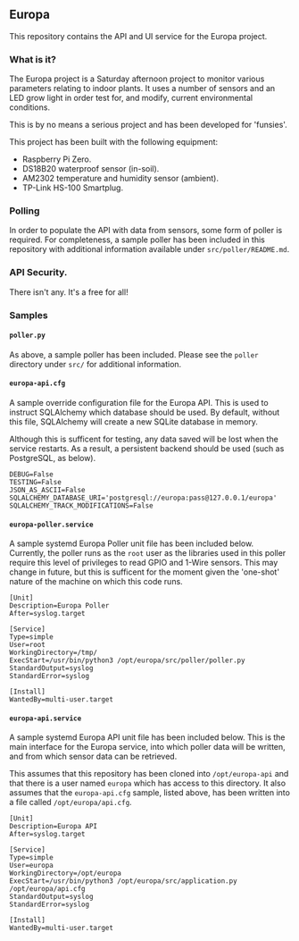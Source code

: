 ## Europa

This repository contains the API and UI service for the Europa project.

### What is it?

The Europa project is a Saturday afternoon project to monitor various parameters
relating to indoor plants. It uses a number of sensors and an LED grow light
in order test for, and modify, current environmental conditions.

This is by no means a serious project and has been developed for 'funsies'.

This project has been built with the following equipment:

  * Raspberry Pi Zero.
  * DS18B20 waterproof sensor (in-soil).
  * AM2302 temperature and humidity sensor (ambient).
  * TP-Link HS-100 Smartplug.

### Polling

In order to populate the API with data from sensors, some form of poller is
required. For completeness, a sample poller has been included in this repository
with additional information available under `src/poller/README.md`.

### API Security.

There isn't any. It's a free for all!

### Samples

#### `poller.py`

As above, a sample poller has been included. Please see the `poller` directory
under `src/` for additional information.

#### `europa-api.cfg`

A sample override configuration file for the Europa API. This is used to
instruct SQLAlchemy which database should be used. By default, without this
file, SQLAlchemy will create a new SQLite database in memory.

Although this is sufficent for testing, any data saved will be lost when the
service restarts. As a result, a persistent backend should be used (such as
PostgreSQL, as below).

```
DEBUG=False
TESTING=False
JSON_AS_ASCII=False
SQLALCHEMY_DATABASE_URI='postgresql://europa:pass@127.0.0.1/europa'
SQLALCHEMY_TRACK_MODIFICATIONS=False
```

#### `europa-poller.service`

A sample systemd Europa Poller unit file has been included below. Currently, the
poller runs as the `root` user as the libraries used in this poller require this
level of privileges to read GPIO and 1-Wire sensors. This may change in future,
but this is sufficent for the moment given the 'one-shot' nature of the machine
on which this code runs.

```
[Unit]
Description=Europa Poller
After=syslog.target

[Service]
Type=simple
User=root
WorkingDirectory=/tmp/
ExecStart=/usr/bin/python3 /opt/europa/src/poller/poller.py
StandardOutput=syslog
StandardError=syslog

[Install]
WantedBy=multi-user.target
```

#### `europa-api.service`

A sample systemd Europa API unit file has been included below. This is the main
interface for the Europa service, into which poller data will be written, and
from which sensor data can be retrieved.

This assumes that this repository has been cloned into `/opt/europa-api` and 
that there is a user named `europa` which has access to this directory. It also
assumes that the `europa-api.cfg` sample, listed above, has been written into
a file called `/opt/europa/api.cfg`.

```
[Unit]
Description=Europa API
After=syslog.target

[Service]
Type=simple
User=europa
WorkingDirectory=/opt/europa
ExecStart=/usr/bin/python3 /opt/europa/src/application.py /opt/europa/api.cfg
StandardOutput=syslog
StandardError=syslog

[Install]
WantedBy=multi-user.target
```
